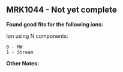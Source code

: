 ## MRK1044 - Not yet complete
**Found good fits for the following ions:**

Ion using N components:
```
0 - MW
1 - Stream
```


**Other Notes:**

